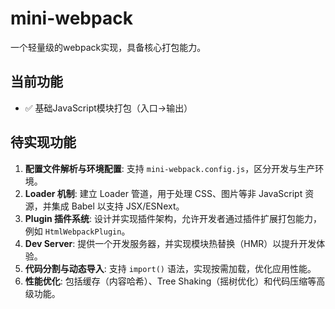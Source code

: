# mini-webpack

一个轻量级的webpack实现，具备核心打包能力。

## 当前功能
- ✅ 基础JavaScript模块打包（入口→输出）

## 待实现功能
1. **配置文件解析与环境配置**: 支持 `mini-webpack.config.js`，区分开发与生产环境。
2. **Loader 机制**: 建立 Loader 管道，用于处理 CSS、图片等非 JavaScript 资源，并集成 Babel 以支持 JSX/ESNext。
3. **Plugin 插件系统**: 设计并实现插件架构，允许开发者通过插件扩展打包能力，例如 `HtmlWebpackPlugin`。
4. **Dev Server**: 提供一个开发服务器，并实现模块热替换（HMR）以提升开发体验。
5. **代码分割与动态导入**: 支持 `import()` 语法，实现按需加载，优化应用性能。
6. **性能优化**: 包括缓存（内容哈希）、Tree Shaking（摇树优化）和代码压缩等高级功能。
